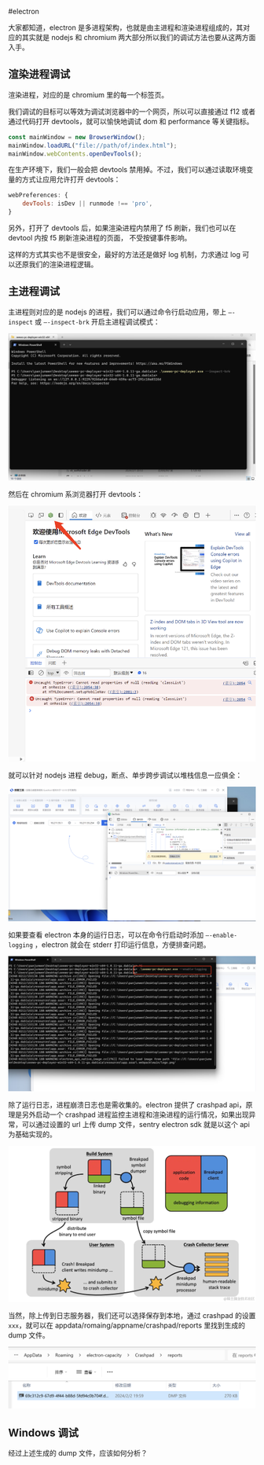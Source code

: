 #electron

大家都知道，electron 是多进程架构，也就是由主进程和渲染进程组成的，其对应的其实就是 nodejs 和 chromium 两大部分所以我们的调试方法也要从这两方面入手。

## 渲染进程调试

渲染进程，对应的是 chromium 里的每一个标签页。

我们调试的目标可以等效为调试浏览器中的一个网页，所以可以直接通过 f12 或者通过代码打开 devtools，就可以愉快地调试 dom 和 performance 等关键指标。

```js
const mainWindow = new BrowserWindow();
mainWindow.loadURL("file://path/of/index.html");
mainWindow.webContents.openDevTools();
```

在生产环境下，我们一般会把 devtools 禁用掉。不过，我们可以通过读取环境变量的方式让应用允许打开 devtools：

```js
webPreferences: {
    devTools: isDev || runmode !== 'pro',
}
```

另外，打开了 devtools 后，如果渲染进程内禁用了 f5 刷新，我们也可以在 devtool 内按 f5 刷新渲染进程的页面， 不受按键事件影响。

这样的方式其实也不是很安全，最好的方法还是做好 log 机制，力求通过 log 可以还原我们的渲染进程逻辑。

## 主进程调试

主进程则对应的是 nodejs 的进程，我们可以通过命令行启动应用，带上 `—-inspect` 或 `—-inspect-brk` 开启主进程调试模式：

![lWtvOU|675](https://raw.githubusercontent.com/raoooool/blog-images/main/lWtvOU.png)

然后在 chromium 系浏览器打开 devtools：

![8RtMpZ|325](https://raw.githubusercontent.com/raoooool/blog-images/main/8RtMpZ.png)

就可以针对 nodejs 进程 debug，断点、单步跨步调试以堆栈信息一应俱全：

![JC29Ev](https://raw.githubusercontent.com/raoooool/blog-images/main/JC29Ev.png)

如果要查看 electron 本身的运行日志，可以在命令行启动时添加 `—-enable-logging` ，electron 就会在 stderr 打印运行信息，方便排查问题。

![lyYVzz|500](https://raw.githubusercontent.com/raoooool/blog-images/main/lyYVzz.png)

除了运行日志，进程崩溃日志也是需收集的。electron 提供了 crashpad api，原理是另外启动一个 crashpad 进程监控主进程和渲染进程的运行情况，如果出现异常，可以通过设置的 url 上传 dump 文件，sentry electron sdk 就是以这个 api 为基础实现的。

![U0bWs4|475](https://raw.githubusercontent.com/raoooool/blog-images/main/U0bWs4.webp)

当然，除上传到日志服务器，我们还可以选择保存到本地，通过 crashpad 的设置 `xxx`，就可以在 appdata/romaing/appname/crashpad/reports 里找到生成的 dump 文件。

![aJhW4w|475](https://raw.githubusercontent.com/raoooool/blog-images/main/aJhW4w.png)

## Windows 调试

经过上述生成的 dump 文件，应该如何分析？
